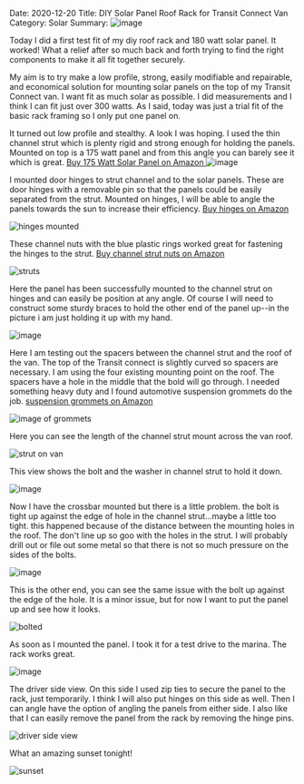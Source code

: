 Date: 2020-12-20
Title: DIY Solar Panel Roof Rack for Transit Connect Van
Category: Solar
Summary: ![image](https://api.pcloud.com/getpubthumb?code=XZfff8XZe2vyaomYM4ypEwd3hnPMrmb2wifk&linkpassword=undefined&size=700x700&crop=0&type=auto)

Today I did a first test fit of my diy roof rack and 180 watt solar panel.  It worked!  What a relief after so much back and forth trying to find the right components to make it all fit together securely.

My aim is to try make a low profile, strong, easily modifiable and repairable, and economical solution for mounting solar panels on the top of my Transit Connect van.  I want fit as much solar as possible.  I did measurements and I think I can fit just over 300 watts.  As I said, today was just a trial fit of the basic rack framing so I only put one panel on.  

It turned out low profile and stealthy.  A look I was hoping.  I used the thin channel strut which is plenty rigid and strong enough for holding the panels.  Mounted on top is a 175 watt panel and from this angle you can barely see it which is great.  [Buy 175 Watt Solar Panel on Amazon ](https://amzn.to/2KnbcYN)
![image](https://api.pcloud.com/getpubthumb?code=XZfff8XZe2vyaomYM4ypEwd3hnPMrmb2wifk&linkpassword=undefined&size=700x700&crop=0&type=auto)

I mounted door hinges to  strut channel and to the solar panels.  These are door hinges with a removable pin so that the panels could be easily separated from the strut. Mounted on hinges, I will be able to angle the panels towards the sun to increase their efficiency.  [Buy hinges on Amazon](https://amzn.to/2KlQrMY)

![hinges mounted](https://api.pcloud.com/getpubthumb?code=XZoSf8XZB3nuLXGYFibpJSPA39YtAunmlm07&linkpassword=undefined&size=700x700&crop=0&type=auto)

These channel nuts with the blue plastic rings worked great for fastening the hinges to the strut. [Buy channel strut nuts on Amazon ](https://amzn.to/38occ6T)

![struts](https://api.pcloud.com/getpubthumb?code=XZ2Sf8XZlQnjKgqcJ1FCwDROWirfD5IENrPk&linkpassword=undefined&size=700x700&crop=0&type=auto)


Here the panel has been successfully mounted to the channel strut on hinges and can easily be position at any angle.  Of course I will need to construct some sturdy braces to hold the other end of the panel up--in the picture i am just holding it up with my hand.

![image](https://api.pcloud.com/getpubthumb?code=XZtSf8XZoQsFmnsBo3mWTmuFQwlLaHOG1U2V&linkpassword=undefined&size=700x700&crop=0&type=auto)


Here I am testing out the spacers between the channel strut and the roof of the van.  The top of the Transit connect is slightly curved so spacers are necessary.  I am using the four existing mounting point on the roof.  The spacers have a hole in the middle that the bold will go through.  I needed something heavy duty and I found  automotive suspension grommets do the job. [suspension grommets on Amazon](https://amzn.to/3p5WROY)

![image of grommets](https://api.pcloud.com/getpubthumb?code=XZUwf8XZP8Of8rAkgG4htRG3jKm9AFHhXBFX&linkpassword=undefined&size=700x700&crop=0&type=auto)


Here you can see the length of the channel strut mount across the van roof.

![strut on van](https://api.pcloud.com/getpubthumb?code=XZSdf8XZf59CvYLi088kNAc4ROeBpXlQN4N7&linkpassword=undefined&size=700x700&crop=0&type=auto)


This view shows the bolt and the washer in channel strut to hold it down.

![image](https://api.pcloud.com/getpubthumb?code=XZbqf8XZqQ9ocEtkcNfHhtCjPqjTj8AGzSXV&linkpassword=undefined&size=700x700&crop=0&type=auto)


Now I have the crossbar mounted but there is a little problem.  the bolt is tight up against the edge of hole in the channel strut...maybe a little too tight.  this happened because of the distance between the mounting holes in the roof.  The don't line up so goo with the holes in the strut.   I will probably drill out or file out some metal so that there is not so much pressure on the sides of the bolts.

![image](https://api.pcloud.com/getpubthumb?code=XZHtf8XZWRveJPWJjXX6iyofYfHTsYTyzswV&linkpassword=undefined&size=700x700&crop=0&type=auto)

This is the other end, you can see the same issue with the bolt up against the edge of the hole.  It is a minor issue, but for now I want to put the panel up and see how it looks.

![bolted](https://api.pcloud.com/getpubthumb?code=XZjEf8XZS31Rtw21AqmM3v1sokHfc8Xgx7jy&linkpassword=undefined&size=700x700&crop=0&type=auto)

As soon as I mounted the panel.  I took it for a test drive to the marina.  The rack works great.  

![image](https://api.pcloud.com/getpubthumb?code=XZjOf8XZI2MFmL99mu7dIT48mB1eYjTJG3dk&linkpassword=undefined&size=700x700&crop=0&type=auto)


The driver side view.  On this side I used zip ties to secure the panel to the rack, just temporarily. I think I will also put hinges on this side as well.  Then I can angle have the option of angling the panels from either side.  I also like that I can easily remove the panel from the rack by removing the hinge pins.

![driver side view](https://api.pcloud.com/getpubthumb?code=XZbNf8XZcOcqoiNA2Vm7IxtAuDibSyeCkUhk&linkpassword=undefined&size=700x700&crop=0&type=auto)

What an amazing sunset tonight!

![sunset](https://api.pcloud.com/getpubthumb?code=XZlIf8XZ7RoCbtoSj1QBonxSYljX90tFnRvX&linkpassword=undefined&size=700x700&crop=0&type=auto)


